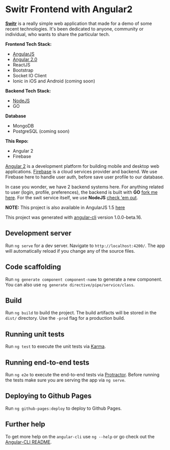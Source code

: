 # Switr Frontend with Angular2

**[Switr](http://jlp.community/switr)** is a really simple web application that made for a demo of some recent technologies.
It's been dedicated to anyone, community or individual, who wants to share the particular tech.

**Frontend Tech Stack:**
* [AngularJS](https://github.com/sigit-prayoga/switr-web)
* [Angular 2.0](https://github.com/sigit-prayoga/switr-web-angular2)
* ReactJS
* Bootstrap
* Socket IO Client
* Ionic in iOS and Android (coming soon)

**Backend Tech Stack:**
* [NodeJS](https://github.com/sigit-prayoga/switr-backend)
* GO

**Database**
* MongoDB
* PostgreSQL (coming soon)

**This Repo:**
* Angular 2
* Firebase

[Angular 2](https://angular.io/) is a development platform for building mobile and desktop web applications.
[Firebase](https://firebase.google.com/) is a cloud services provider and backend. We use Firebase here to handle user auth, before save user profile to our database.

In case you wonder, we have 2 backend systems here. For anything related to user (login, profile, preferences), the backend is built with **GO** [fork me here](https://github.com/sigit-prayoga/switr-backend-go).
For the swit service itself, we use **NodeJS** [check 'em out](https://github.com/sigit-prayoga/switr-backend).

**NOTE:** This project is also available in AngularJS 1.5 [here](https://github.com/sigit-prayoga/switr-web)

This project was generated with [angular-cli](https://github.com/angular/angular-cli) version 1.0.0-beta.16.

## Development server
Run `ng serve` for a dev server. Navigate to `http://localhost:4200/`. The app will automatically reload if you change any of the source files.

## Code scaffolding

Run `ng generate component component-name` to generate a new component. You can also use `ng generate directive/pipe/service/class`.

## Build

Run `ng build` to build the project. The build artifacts will be stored in the `dist/` directory. Use the `-prod` flag for a production build.

## Running unit tests

Run `ng test` to execute the unit tests via [Karma](https://karma-runner.github.io).

## Running end-to-end tests

Run `ng e2e` to execute the end-to-end tests via [Protractor](http://www.protractortest.org/). 
Before running the tests make sure you are serving the app via `ng serve`.

## Deploying to Github Pages

Run `ng github-pages:deploy` to deploy to Github Pages.

## Further help

To get more help on the `angular-cli` use `ng --help` or go check out the [Angular-CLI README](https://github.com/angular/angular-cli/blob/master/README.md).
